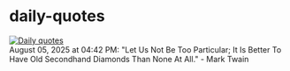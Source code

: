 # daily-quotes
[![Daily quotes](https://github.com/ceepu8/daily-quotes/actions/workflows/daily-quote.yml/badge.svg)](https://github.com/ceepu8/daily-quotes/actions/workflows/daily-quote.yml)<br/>
August 05, 2025 at 04:42 PM: "Let Us Not Be Too Particular; It Is Better To Have Old Secondhand Diamonds Than None At All." - Mark Twain
